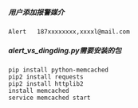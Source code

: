 ##### 用户添加报警媒介
```
Alert	187xxxxxxxx,xxxxl@mail.com
```

##### alert_vs_dingding.py需要安装的包
```
pip install python-memcached
pip2 install requests
pip2 install httplib2
install memcached
service memcached start
```
